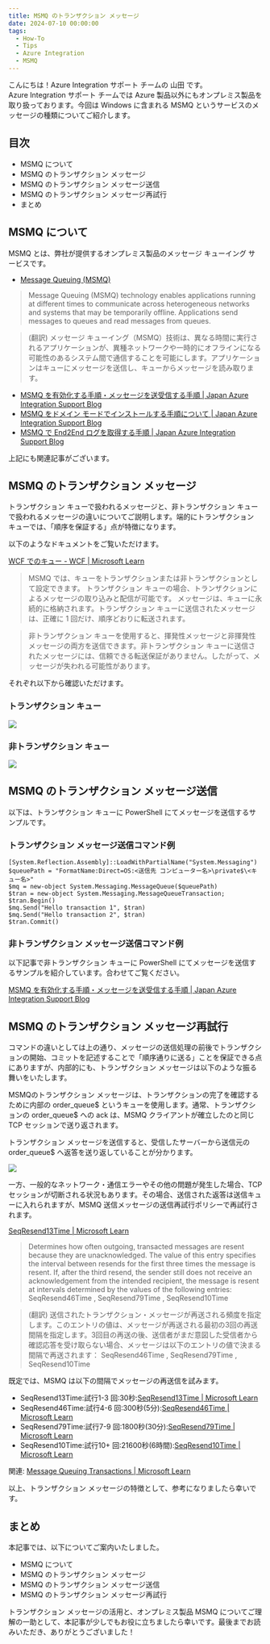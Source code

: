 ```yaml
---
title: MSMQ のトランザクション メッセージ
date: 2024-07-10 00:00:00
tags:
  - How-To
  - Tips
  - Azure Integration
  - MSMQ 
---
```


こんにちは！Azure Integration サポート チームの 山田 です。  
Azure Integration サポート チームでは Azure 製品以外にもオンプレミス製品を取り扱っております。今回は Windows に含まれる MSMQ というサービスのメッセージの種類についてご紹介します。

<!-- more -->

## 目次
- MSMQ について
- MSMQ のトランザクション メッセージ
- MSMQ のトランザクション メッセージ送信
- MSMQ のトランザクション メッセージ再試行
- まとめ

## MSMQ について

MSMQ とは、弊社が提供するオンプレミス製品のメッセージ キューイング サービスです。
- [Message Queuing (MSMQ)](https://docs.microsoft.com/en-us/previous-versions/windows/desktop/legacy/ms711472(v=vs.85))

> Message Queuing (MSMQ) technology enables applications running at different times to communicate across heterogeneous networks and systems that may be temporarily offline. Applications send messages to queues and read messages from queues. 

> (翻訳) メッセージ キューイング（MSMQ）技術は、異なる時間に実行されるアプリケーションが、異種ネットワークや一時的にオフラインになる可能性のあるシステム間で通信することを可能にします。アプリケーションはキューにメッセージを送信し、キューからメッセージを読み取ります。

- [MSMQ を有効化する手順・メッセージを送受信する手順 | Japan Azure Integration Support Blog](https://jpazinteg.github.io/blog/MSMQ/MsmqCheckInstall/)
- [MSMQ をドメイン モードでインストールする手順について | Japan Azure Integration Support Blog](https://jpazinteg.github.io/blog/MSMQ/MsmqCleanInstall/) 
- [MSMQ で End2End ログを取得する手順 | Japan Azure Integration Support Blog](https://jpazinteg.github.io/blog/MSMQ/MsmqEnd2Endlog/)

上記にも関連記事がございます。


## MSMQ のトランザクション メッセージ

トランザクション キューで扱われるメッセージと、非トランザクション キューで扱われるメッセージの違いについてご説明します。端的にトランザクション キューでは、「順序を保証する」点が特徴になります。

以下のようなドキュメントをご覧いただけます。

[WCF でのキュー - WCF | Microsoft Learn](https://learn.microsoft.com/ja-jp/dotnet/framework/wcf/feature-details/queuing-in-wcf#msmq)

> MSMQ では、キューをトランザクションまたは非トランザクションとして設定できます。
トランザクション キューの場合、トランザクションによるメッセージの取り込みと配信が可能です。
> メッセージは、キューに永続的に格納されます。トランザクション キューに送信されたメッセージは、正確に 1 回だけ、順序どおりに転送されます。 

> 非トランザクション キューを使用すると、揮発性メッセージと非揮発性メッセージの両方を送信できます。非トランザクション キューに送信されたメッセージには、信頼できる転送保証がありません。したがって、メッセージが失われる可能性があります。

それぞれ以下から確認いただけます。

### トランザクション キュー
![](./MsmqTransaction/MsmqTransaction-1.png)

### 非トランザクション キュー
![](./MsmqTransaction/MsmqTransaction-2.png)


## MSMQ のトランザクション メッセージ送信

以下は、トランザクション キューに PowerShell にてメッセージを送信するサンプルです。

### トランザクション メッセージ送信コマンド例

```
[System.Reflection.Assembly]::LoadWithPartialName("System.Messaging")
$queuePath = "FormatName:Direct=OS:<送信先 コンピューター名>\private$\<キュー名>"
$mq = new-object System.Messaging.MessageQueue($queuePath)
$tran = new-object System.Messaging.MessageQueueTransaction;
$tran.Begin()
$mq.Send("Hello transaction 1", $tran)
$mq.Send("Hello transaction 2", $tran)
$tran.Commit()
```

### 非トランザクション メッセージ送信コマンド例

以下記事で非トランザクション キューに PowerShell にてメッセージを送信するサンプルを紹介しています。合わせてご覧ください。

[MSMQ を有効化する手順・メッセージを送受信する手順 | Japan Azure Integration Support Blog](https://jpazinteg.github.io/blog/MSMQ/MsmqCheckInstall/)


## MSMQ のトランザクション メッセージ再試行

コマンドの違いとしては上の通り、メッセージの送信処理の前後でトランザクションの開始、コミットを記述することで「順序通りに送る」ことを保証できる点にありますが、内部的にも、トランザクション メッセージは以下のような振る舞いをいたします。

MSMQのトランザクション メッセージは、トランザクションの完了を確認するために内部の order_queue$ というキューを使用します。通常、トランザクションの order_queue$ への ack は、MSMQ クライアントが確立したのと同じ TCP セッションで送り返されます。

トランザクション メッセージを送信すると、受信したサーバーから送信元の order_queue$ へ返答を送り返していることが分かります。

![](./MsmqTransaction/MsmqTransaction-3.png)

一方、一般的なネットワーク・通信エラーやその他の問題が発生した場合、TCP セッションが切断される状況もあります。その場合、送信された返答は送信キューに入れられますが、MSMQ 送信メッセージの送信再試行ポリシーで再試行されます。

[SeqResend13Time | Microsoft Learn](https://learn.microsoft.com/ja-jp/previous-versions/windows/it-pro/windows-2000-server/cc957504(v=technet.10)?redirectedfrom=MSDN)

> Determines how often outgoing, transacted messages are resent because they are unacknowledged.
The value of this entry specifies the interval between resends for the first three times the message is resent. If, after the third resend, the sender still does not receive an acknowledgement from the intended recipient, the message is resent at intervals determined by the values of the following entries: SeqResend46Time , SeqResend79Time , SeqResend10Time

>(翻訳) 送信されたトランザクション・メッセージが再送される頻度を指定します。このエントリの値は、メッセージが再送される最初の3回の再送間隔を指定します。3回目の再送の後、送信者がまだ意図した受信者から確認応答を受け取らない場合、メッセージは以下のエントリの値で決まる間隔で再送されます： SeqResend46Time , SeqResend79Time , SeqResend10Time
 
既定では、MSMQ は以下の間隔でメッセージの再送信を試みます。

- SeqResend13Time:試行1-3 回:30秒:[SeqResend13Time | Microsoft Learn](https://learn.microsoft.com/en-us/previous-versions/windows/it-pro/windows-2000-server/cc957504(v=technet.10)?redirectedfrom=MSDN)
- SeqResend46Time:試行4-6 回:300秒(5分):[SeqResend46Time | Microsoft Learn](https://learn.microsoft.com/en-us/previous-versions/windows/it-pro/windows-2000-server/cc957505(v=technet.10)?redirectedfrom=MSDN)
- SeqResend79Time:試行7-9 回:1800秒(30分):[SeqResend79Time | Microsoft Learn](https://learn.microsoft.com/en-us/previous-versions/windows/it-pro/windows-2000-server/cc957506(v=technet.10)?redirectedfrom=MSDN)
- SeqResend10Time:試行10+ 回:21600秒(6時間):[SeqResend10Time | Microsoft Learn](https://learn.microsoft.com/en-us/previous-versions/windows/it-pro/windows-2000-server/cc957503(v=technet.10)?redirectedfrom=MSDN)


関連: [Message Queuing Transactions | Microsoft Learn](https://learn.microsoft.com/en-us/previous-versions/windows/desktop/msmq/ms699870(v=vs.85))


以上、トランザクション メッセージの特徴として、参考になりましたら幸いです。


## まとめ

本記事では、以下についてご案内いたしました。

- MSMQ について
- MSMQ のトランザクション メッセージ
- MSMQ のトランザクション メッセージ送信
- MSMQ のトランザクション メッセージ再試行


トランザクション メッセージの活用と、オンプレミス製品 MSMQ についてご理解の一助として、本記事が少しでもお役に立ちましたら幸いです。最後までお読みいただき、ありがとうございました！

